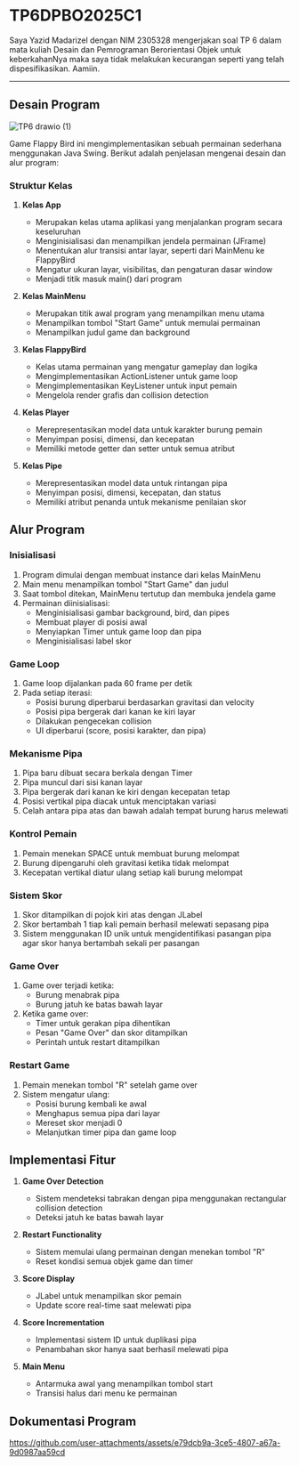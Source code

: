# TP6DPBO2025C1

Saya Yazid Madarizel dengan NIM 2305328 mengerjakan soal TP 6 dalam mata kuliah Desain dan Pemrograman Berorientasi Objek untuk keberkahanNya maka saya tidak melakukan kecurangan seperti yang telah dispesifikasikan. Aamiin.

---

## Desain Program

![TP6 drawio (1)](https://github.com/user-attachments/assets/52061cb3-296e-46f4-ae75-c8c7a05e4baf)


Game Flappy Bird ini mengimplementasikan sebuah permainan sederhana menggunakan Java Swing. Berikut adalah penjelasan mengenai desain dan alur program:

### Struktur Kelas

1. **Kelas App**
   * Merupakan kelas utama aplikasi yang menjalankan program secara keseluruhan  
   * Menginisialisasi dan menampilkan jendela permainan (JFrame)
   * Menentukan alur transisi antar layar, seperti dari MainMenu ke FlappyBird
   * Mengatur ukuran layar, visibilitas, dan pengaturan dasar window
   * Menjadi titik masuk main() dari program


2. **Kelas MainMenu**
   * Merupakan titik awal program yang menampilkan menu utama
   * Menampilkan tombol "Start Game" untuk memulai permainan
   * Menampilkan judul game dan background

3. **Kelas FlappyBird**
   * Kelas utama permainan yang mengatur gameplay dan logika
   * Mengimplementasikan ActionListener untuk game loop
   * Mengimplementasikan KeyListener untuk input pemain
   * Mengelola render grafis dan collision detection

4. **Kelas Player**
   * Merepresentasikan model data untuk karakter burung pemain
   * Menyimpan posisi, dimensi, dan kecepatan
   * Memiliki metode getter dan setter untuk semua atribut

5. **Kelas Pipe**
   * Merepresentasikan model data untuk rintangan pipa
   * Menyimpan posisi, dimensi, kecepatan, dan status
   * Memiliki atribut penanda untuk mekanisme penilaian skor

## Alur Program

### Inisialisasi
1. Program dimulai dengan membuat instance dari kelas MainMenu
2. Main menu menampilkan tombol "Start Game" dan judul
3. Saat tombol ditekan, MainMenu tertutup dan membuka jendela game
4. Permainan diinisialisasi:
   * Menginisialisasi gambar background, bird, dan pipes
   * Membuat player di posisi awal
   * Menyiapkan Timer untuk game loop dan pipa
   * Menginisialisasi label skor

### Game Loop
1. Game loop dijalankan pada 60 frame per detik
2. Pada setiap iterasi:
   * Posisi burung diperbarui berdasarkan gravitasi dan velocity
   * Posisi pipa bergerak dari kanan ke kiri layar
   * Dilakukan pengecekan collision
   * UI diperbarui (score, posisi karakter, dan pipa)

### Mekanisme Pipa
1. Pipa baru dibuat secara berkala dengan Timer
2. Pipa muncul dari sisi kanan layar
3. Pipa bergerak dari kanan ke kiri dengan kecepatan tetap
4. Posisi vertikal pipa diacak untuk menciptakan variasi
5. Celah antara pipa atas dan bawah adalah tempat burung harus melewati

### Kontrol Pemain
1. Pemain menekan SPACE untuk membuat burung melompat
2. Burung dipengaruhi oleh gravitasi ketika tidak melompat
3. Kecepatan vertikal diatur ulang setiap kali burung melompat

### Sistem Skor
1. Skor ditampilkan di pojok kiri atas dengan JLabel
2. Skor bertambah 1 tiap kali pemain berhasil melewati sepasang pipa
3. Sistem menggunakan ID unik untuk mengidentifikasi pasangan pipa agar skor hanya bertambah sekali per pasangan

### Game Over
1. Game over terjadi ketika:
   * Burung menabrak pipa
   * Burung jatuh ke batas bawah layar
2. Ketika game over:
   * Timer untuk gerakan pipa dihentikan
   * Pesan "Game Over" dan skor ditampilkan
   * Perintah untuk restart ditampilkan

### Restart Game
1. Pemain menekan tombol "R" setelah game over
2. Sistem mengatur ulang:
   * Posisi burung kembali ke awal
   * Menghapus semua pipa dari layar
   * Mereset skor menjadi 0
   * Melanjutkan timer pipa dan game loop

## Implementasi Fitur
1. **Game Over Detection**
   * Sistem mendeteksi tabrakan dengan pipa menggunakan rectangular collision detection
   * Deteksi jatuh ke batas bawah layar

2. **Restart Functionality**
   * Sistem memulai ulang permainan dengan menekan tombol "R"
   * Reset kondisi semua objek game dan timer

3. **Score Display**
   * JLabel untuk menampilkan skor pemain
   * Update score real-time saat melewati pipa

4. **Score Incrementation**
   * Implementasi sistem ID untuk duplikasi pipa
   * Penambahan skor hanya saat berhasil melewati pipa

5. **Main Menu**
   * Antarmuka awal yang menampilkan tombol start
   * Transisi halus dari menu ke permainan
  
## Dokumentasi Program

https://github.com/user-attachments/assets/e79dcb9a-3ce5-4807-a67a-9d0987aa59cd


